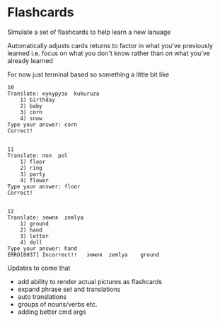 # Flashcards

Simulate a set of flashcards to help learn a new lanuage

Automatically adjusts cards returns to factor in what you've previously learned i.e. focus on what you don't know rather than on what you've already learned

For now just terminal based so something a little bit like

``` text
10
Translate: кукуруза  kukuruza
    1) birthday
    2) baby
    3) corn
    4) snow
Type your answer: corn
Correct!


11
Translate: пол  pol
    1) floor
    2) ring
    3) party
    4) flower
Type your answer: floor
Correct!


12
Translate: земля  zemlya
    1) ground
    2) hand
    3) letter
    4) doll
Type your answer: hand
ERRO[0037] Incorrect!!   земля  zemlya    ground
```

Updates to come that

* add ability to render actual pictures as flashcards
* expand phrase set and translations
* auto translations
* groups of nouns/verbs etc.
* adding better cmd args
